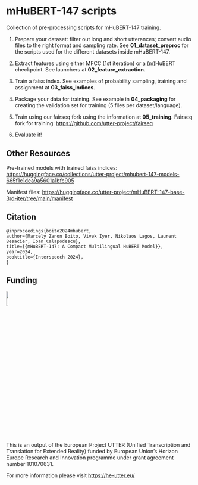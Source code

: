 # mHuBERT-147 scripts

Collection of pre-processing scripts for mHuBERT-147 training.

1. Prepare your dataset: filter out long and short utterances; convert audio files to the right format and sampling rate.
See **01_dataset_preproc** for the scripts used for the different datasets inside mHuBERT-147.

2. Extract features using either MFCC (1st iteration) or a (m)HuBERT checkpoint.
See launchers at **02_feature_extraction**.

3. Train a faiss index. See examples of probability sampling, training and assignment at **03_faiss_indices**.

4. Package your data for training. See example in **04_packaging** for creating the validation set for training (5 files per dataset/language).

5. Train using our fairseq fork using the information at **05_training**.
Fairseq fork for training: https://github.com/utter-project/fairseq

6. Evaluate it!

## Other Resources

Pre-trained models with trained faiss indices: https://huggingface.co/collections/utter-project/mhubert-147-models-665f1c1dea9a5601a1bfc905

Manifest files: https://huggingface.co/utter-project/mHuBERT-147-base-3rd-iter/tree/main/manifest

## Citation

```
@inproceedings{boito2024mhubert,
author={Marcely Zanon Boito, Vivek Iyer, Nikolaos Lagos, Laurent Besacier, Ioan Calapodescu},
title={{mHuBERT-147: A Compact Multilingual HuBERT Model}},
year=2024,
booktitle={Interspeech 2024},
}
```

## Funding
<img src="https://upload.wikimedia.org/wikipedia/commons/thumb/b/b7/Flag_of_Europe.svg/1200px-Flag_of_Europe.svg.png" width=10% height=10%> 

This is an output of the European Project UTTER (Unified Transcription and Translation for Extended Reality) funded by European Union’s Horizon Europe Research and Innovation programme under grant agreement number 101070631.

For more information please visit https://he-utter.eu/


